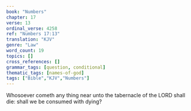 ```yaml
---
book: "Numbers"
chapter: 17
verse: 13
ordinal_verse: 4258
ref: "Numbers 17:13"
translation: "KJV"
genre: "Law"
word_count: 19
topics: []
cross_references: []
grammar_tags: [question, conditional]
thematic_tags: [names-of-god]
tags: ["Bible","KJV","Numbers"]
---
```

Whosoever cometh any thing near unto the tabernacle of the LORD shall die: shall we be consumed with dying?
